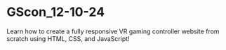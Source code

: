 # GScon_12-10-24
Learn how to create a fully responsive VR gaming controller website from scratch using HTML, CSS, and JavaScript!
